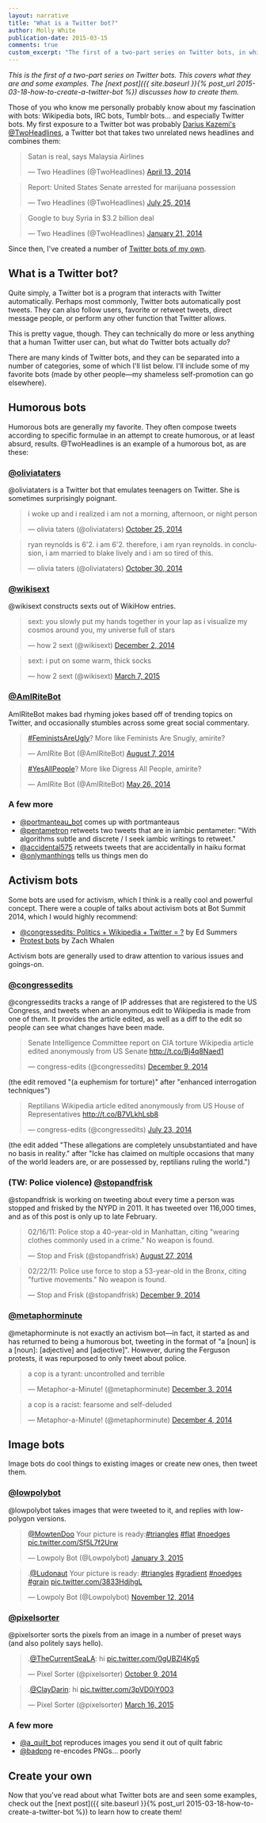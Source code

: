```yaml
---
layout: narrative
title: "What is a Twitter bot?"
author: Molly White
publication-date: 2015-03-15
comments: true
custom_excerpt: "The first of a two-part series on Twitter bots, in which I explain what Twitter bots are and show some examples."
---
```

<em>This is the first of a two-part series on Twitter bots. This covers what they are and some examples. The [next post]({{ site.baseurl }}{% post_url 2015-03-18-how-to-create-a-twitter-bot %}) discusses how to create them.</em>

Those of you who know me personally probably know about my fascination with bots: Wikipedia bots, IRC bots, Tumblr bots... and especially Twitter bots. My first exposure to a Twitter bot was probably <a href="http://tinysubversions.com/">Darius Kazemi's</a> <a href="https://twitter.com/twoheadlines">@TwoHeadlines</a>, a Twitter bot that takes two unrelated news headlines and combines them:

<blockquote class="twitter-tweet" data-lang="en"><p lang="in" dir="ltr">Satan is real, says Malaysia Airlines</p>&mdash; Two Headlines (@TwoHeadlines) <a href="https://twitter.com/TwoHeadlines/status/455237570830811136?ref_src=twsrc%5Etfw">April 13, 2014</a></blockquote>
<script async src="https://platform.twitter.com/widgets.js" charset="utf-8"></script>

<blockquote class="twitter-tweet" data-lang="en"><p lang="en" dir="ltr">Report: United States Senate arrested for marijuana possession</p>&mdash; Two Headlines (@TwoHeadlines) <a href="https://twitter.com/TwoHeadlines/status/492471315925045248?ref_src=twsrc%5Etfw">July 25, 2014</a></blockquote>

<blockquote class="twitter-tweet" data-lang="en"><p lang="en" dir="ltr">Google to buy Syria in $3.2 billion deal</p>&mdash; Two Headlines (@TwoHeadlines) <a href="https://twitter.com/TwoHeadlines/status/425628710650519552?ref_src=twsrc%5Etfw">January 21, 2014</a></blockquote>

Since then, I've created a number of <a href="http://mollywhite.net/bots">Twitter bots of my own</a>.

<h2 id="whatisatwitterbot">What is a Twitter bot?</h2>

Quite simply, a Twitter bot is a program that interacts with Twitter automatically. Perhaps most commonly, Twitter bots automatically post tweets. They can also follow users, favorite or retweet tweets, direct message people, or perform any other function that Twitter allows.

This is pretty vague, though. They can technically do more or less anything that a human Twitter user can, but what do Twitter bots actually <em>do</em>?

There are many kinds of Twitter bots, and they can be separated into a number of categories, some of which I'll list below. I'll include some of my favorite bots (made by other people—my shameless self-promotion can go elsewhere).

<h2 id="humorousbots">Humorous bots</h2>

Humorous bots are generally my favorite. They often compose tweets according to specific formulae in an attempt to create humorous, or at least absurd, results. @TwoHeadlines is an example of a humorous bot, as are these:

<h3 id="oliviatatershttpstwittercomoliviataters"><a href="https://twitter.com/oliviataters">@oliviataters</a></h3>

<p>@oliviataters is a Twitter bot that emulates teenagers on Twitter. She is sometimes surprisingly poignant.</p>

<blockquote class="twitter-tweet" data-lang="en"><p lang="en" dir="ltr">i woke up and i realized i am not a morning, afternoon, or night person</p>&mdash; olivia taters (@oliviataters) <a href="https://twitter.com/oliviataters/status/526007600962625536?ref_src=twsrc%5Etfw">October 25, 2014</a></blockquote>

<blockquote class="twitter-tweet" data-lang="en"><p lang="en" dir="ltr">ryan reynolds is 6&#39;2. i am 6&#39;2. therefore, i am ryan reynolds. in conclusion, i am married to blake lively and i am so tired of this.</p>&mdash; olivia taters (@oliviataters) <a href="https://twitter.com/oliviataters/status/527680287560699904?ref_src=twsrc%5Etfw">October 30, 2014</a></blockquote>

<h3 id="wikisexthttpstwittercomwikisext"><a href="https://twitter.com/wikisext">@wikisext</a></h3>

<p>@wikisext constructs sexts out of WikiHow entries.</p>

<blockquote class="twitter-tweet" data-lang="en"><p lang="en" dir="ltr">sext: you slowly put my hands together in your lap as i visualize my cosmos around you, my universe full of stars</p>&mdash; how 2 sext (@wikisext) <a href="https://twitter.com/wikisext/status/539710899469041665?ref_src=twsrc%5Etfw">December 2, 2014</a></blockquote>

<blockquote class="twitter-tweet" data-lang="en"><p lang="en" dir="ltr">sext: i put on some warm, thick socks</p>&mdash; how 2 sext (@wikisext) <a href="https://twitter.com/wikisext/status/574085042797834240?ref_src=twsrc%5Etfw">March 7, 2015</a></blockquote>

<h3 id="amiritebothttpstwittercomamiritebot"><a href="https://twitter.com/AmIRiteBot">@AmIRiteBot</a></h3>

AmIRiteBot makes bad rhyming jokes based off of trending topics on Twitter, and occasionally stumbles across some great social commentary.

<blockquote class="twitter-tweet" data-lang="en"><p lang="en" dir="ltr"><a href="https://twitter.com/hashtag/FeministsAreUgly?src=hash&amp;ref_src=twsrc%5Etfw">#FeministsAreUgly</a>? More like Feminists Are Snugly, amirite?</p>&mdash; AmIRite Bot (@AmIRiteBot) <a href="https://twitter.com/AmIRiteBot/status/497530599041933313?ref_src=twsrc%5Etfw">August 7, 2014</a></blockquote>

<blockquote class="twitter-tweet" data-lang="en"><p lang="en" dir="ltr"><a href="https://twitter.com/hashtag/YesAllPeople?src=hash&amp;ref_src=twsrc%5Etfw">#YesAllPeople</a>? More like Digress All People, amirite?</p>&mdash; AmIRite Bot (@AmIRiteBot) <a href="https://twitter.com/AmIRiteBot/status/470746544917204992?ref_src=twsrc%5Etfw">May 26, 2014</a></blockquote>

<h3 id="afewmore">A few more</h3>

<ul>
<li><a href="https://twitter.com/portmanteau_bot">@portmanteau_bot</a> comes up with portmanteaus</li>
<li><a href="https://twitter.com/pentametron">@pentametron</a> retweets two tweets that are in iambic pentameter: "With algorithms subtle and discrete / I seek iambic writings to retweet."</li>
<li><a href="https://twitter.com/accidental575">@accidental575</a> retweets tweets that are accidentally in haiku format</li>
<li><a href="https://twitter.com/onlymanthings">@onlymanthings</a> tells us things men do</li>
</ul>

<h2 id="activismbots">Activism bots</h2>

Some bots are used for activism, which I think is a really cool and powerful concept. There were a couple of talks about activism bots at Bot Summit 2014, which I would highly recommend:

<ul>
<li><a href="https://www.youtube.com/watch?v=4CsYtensv94&amp;feature=youtu.be&amp;t=25m35s">@congressedits: Politics + Wikipedia + Twitter = ?</a> by Ed Summers</li>
<li><a href="http://www.youtube.com/watch?v=4CsYtensv94&amp;feature=youtu.be&amp;t=45m34s">Protest bots</a> by Zach Whalen</li>
</ul>

Activism bots are generally used to draw attention to various issues and goings-on.

<h3 id="congresseditshttpstwittercomcongressedits"><a href="https://twitter.com/congressedits">@congressedits</a></h3>

@congressedits tracks a range of IP addresses that are registered to the US Congress, and tweets when an anonymous edit to Wikipedia is made from one of them. It provides the article edited, as well as a diff to the edit so people can see what changes have been made.

<blockquote class="twitter-tweet" data-lang="en"><p lang="en" dir="ltr">Senate Intelligence Committee report on CIA torture Wikipedia article edited anonymously from US Senate <a href="http://t.co/Bj4q8Naed1">http://t.co/Bj4q8Naed1</a></p>&mdash; congress-edits (@congressedits) <a href="https://twitter.com/congressedits/status/542441545002004481?ref_src=twsrc%5Etfw">December 9, 2014</a></blockquote>

(the edit removed "(a euphemism for torture)" after "enhanced interrogation techniques")

<blockquote class="twitter-tweet" data-lang="en"><p lang="en" dir="ltr">Reptilians Wikipedia article edited anonymously from US House of Representatives <a href="http://t.co/B7VLkhLsb8">http://t.co/B7VLkhLsb8</a></p>&mdash; congress-edits (@congressedits) <a href="https://twitter.com/congressedits/status/492027099499462657?ref_src=twsrc%5Etfw">July 23, 2014</a></blockquote>

(the edit added "These allegations are completely unsubstantiated and have no basis in reality." after "Icke has claimed on multiple occasions that many of the world leaders are, or are possessed by, reptilians ruling the world.")

<h3 id="twpoliceviolencestopandfriskhttpstwittercomstopandfrisk">(TW: Police violence) <a href="https://twitter.com/stopandfrisk">@stopandfrisk</a></h3>

@stopandfrisk is working on tweeting about every time a person was stopped and frisked by the NYPD in 2011. It has tweeted over 116,000 times, and as of this post is only up to late February.

<blockquote class="twitter-tweet" data-lang="en"><p lang="en" dir="ltr">02/16/11: Police stop a 40-year-old in Manhattan, citing &quot;wearing clothes commonly used in a crime.&quot; No weapon is found.</p>&mdash; Stop and Frisk (@stopandfrisk) <a href="https://twitter.com/stopandfrisk/status/504614622364983296?ref_src=twsrc%5Etfw">August 27, 2014</a></blockquote>

<blockquote class="twitter-tweet" data-lang="en"><p lang="en" dir="ltr">02/22/11: Police use force to stop a 53-year-old in the Bronx, citing &quot;furtive movements.&quot; No weapon is found.</p>&mdash; Stop and Frisk (@stopandfrisk) <a href="https://twitter.com/stopandfrisk/status/542201153099157504?ref_src=twsrc%5Etfw">December 9, 2014</a></blockquote>

<h3 id="metaphorminutehttpstwittercommetaphorminute"><a href="https://twitter.com/metaphorminute">@metaphorminute</a></h3>

@metaphorminute is not exactly an activism bot—in fact, it started as and has returned to being a humorous bot, tweeting in the format of "a [noun] is a [noun]: [adjective] and [adjective]". However, during the Ferguson protests, it was repurposed to only tweet about police.

<blockquote class="twitter-tweet" data-lang="en"><p lang="en" dir="ltr">a cop is a tyrant: uncontrolled and terrible</p>&mdash; Metaphor-a-Minute! (@metaphorminute) <a href="https://twitter.com/metaphorminute/status/540273278338990081?ref_src=twsrc%5Etfw">December 3, 2014</a></blockquote>

<blockquote class="twitter-tweet" data-lang="en"><p lang="en" dir="ltr">a cop is a racist: fearsome and self-deluded</p>&mdash; Metaphor-a-Minute! (@metaphorminute) <a href="https://twitter.com/metaphorminute/status/540325622766370816?ref_src=twsrc%5Etfw">December 4, 2014</a></blockquote>

<h2 id="imagebots">Image bots</h2>

Image bots do cool things to existing images or create new ones, then tweet them.

<h3 id="lowpolybothttpstwittercomlowpolybot"><a href="https://twitter.com/lowpolybot">@lowpolybot</a></h3>

@lowpolybot takes images that were tweeted to it, and replies with low-polygon versions.

<blockquote class="twitter-tweet" data-lang="en"><p lang="en" dir="ltr"><a href="https://twitter.com/MowtenDoo?ref_src=twsrc%5Etfw">@MowtenDoo</a> Your picture is ready:<a href="https://twitter.com/hashtag/triangles?src=hash&amp;ref_src=twsrc%5Etfw">#triangles</a> <a href="https://twitter.com/hashtag/flat?src=hash&amp;ref_src=twsrc%5Etfw">#flat</a> <a href="https://twitter.com/hashtag/noedges?src=hash&amp;ref_src=twsrc%5Etfw">#noedges</a> <a href="http://t.co/Sf5L7f2Urw">pic.twitter.com/Sf5L7f2Urw</a></p>&mdash; Lowpoly Bot (@Lowpolybot) <a href="https://twitter.com/Lowpolybot/status/551252964590235649?ref_src=twsrc%5Etfw">January 3, 2015</a></blockquote>

<blockquote class="twitter-tweet" data-lang="en"><p lang="en" dir="ltr">.<a href="https://twitter.com/Ludonaut?ref_src=twsrc%5Etfw">@Ludonaut</a> Your picture is ready: <a href="https://twitter.com/hashtag/triangles?src=hash&amp;ref_src=twsrc%5Etfw">#triangles</a> <a href="https://twitter.com/hashtag/gradient?src=hash&amp;ref_src=twsrc%5Etfw">#gradient</a> <a href="https://twitter.com/hashtag/noedges?src=hash&amp;ref_src=twsrc%5Etfw">#noedges</a> <a href="https://twitter.com/hashtag/grain?src=hash&amp;ref_src=twsrc%5Etfw">#grain</a> <a href="http://t.co/3833HdjhgL">pic.twitter.com/3833HdjhgL</a></p>&mdash; Lowpoly Bot (@Lowpolybot) <a href="https://twitter.com/Lowpolybot/status/532587646338740224?ref_src=twsrc%5Etfw">November 12, 2014</a></blockquote>

<h3 id="pixelsorterhttpstwittercompixelsorter"><a href="https://twitter.com/pixelsorter">@pixelsorter</a></h3>

@pixelsorter sorts the pixels from an image in a number of preset ways (and also politely says hello).

<blockquote class="twitter-tweet" data-lang="en"><p lang="und" dir="ltr">.<a href="https://twitter.com/TheCurrentSeaLA?ref_src=twsrc%5Etfw">@TheCurrentSeaLA</a>: hi <a href="http://t.co/0gUBZl4Kg5">pic.twitter.com/0gUBZl4Kg5</a></p>&mdash; Pixel Sorter (@pixelsorter) <a href="https://twitter.com/pixelsorter/status/520079938536611840?ref_src=twsrc%5Etfw">October 9, 2014</a></blockquote>

<blockquote class="twitter-tweet" data-lang="en"><p lang="und" dir="ltr">.<a href="https://twitter.com/ClayDarin?ref_src=twsrc%5Etfw">@ClayDarin</a>: hi <a href="http://t.co/3pVD0jY0O3">pic.twitter.com/3pVD0jY0O3</a></p>&mdash; Pixel Sorter (@pixelsorter) <a href="https://twitter.com/pixelsorter/status/577353885645418496?ref_src=twsrc%5Etfw">March 16, 2015</a></blockquote>

<h3 id="afewmore">A few more</h3>

<ul>
<li><a href="https://twitter.com/a_quilt_bot">@a_quilt_bot</a> reproduces images you send it out of quilt fabric</li>
<li><a href="https://twitter.com/badpng">@badpng</a> re-encodes PNGs... poorly</li>
</ul>

<h2 id="createyourown">Create your own</h2>

Now that you've read about what Twitter bots are and seen some examples, check out the [next post]({{ site.baseurl }}{% post_url 2015-03-18-how-to-create-a-twitter-bot %}) to learn how to create them!
